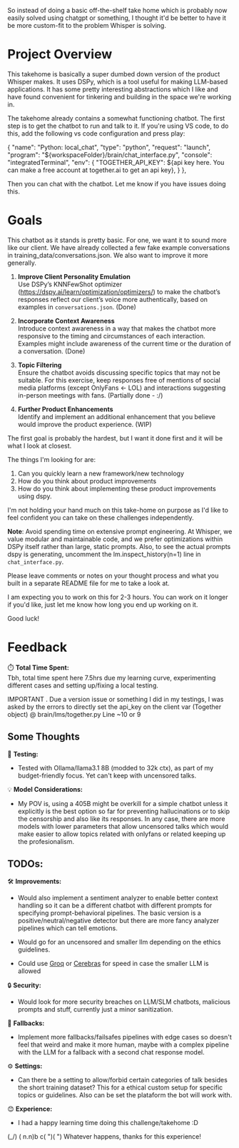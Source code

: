 So instead of doing a basic off-the-shelf take home which is probably now easily solved using chatgpt or something, I thought it'd be better to have it be more custom-fit to the problem Whisper is solving.

# Project Overview

This takehome is basically a super dumbed down version of the product Whisper makes. It uses DSPy, which is a tool useful for making LLM-based applications. It has some pretty interesting abstractions which I like and have found convenient for tinkering and building in the space we're working in.

The takehome already contains a somewhat functioning chatbot. The first step is to get the chatbot to run and talk to it. If you're using VS code, to do this, add the following vs code configuration and press play:

{
    "name": "Python: local_chat",
    "type": "python",
    "request": "launch",
    "program": "${workspaceFolder}/brain/chat_interface.py",
    "console": "integratedTerminal",
    "env": {
        "TOGETHER_API_KEY": ${api key here. You can make a free account at together.ai to get an api key},
    }
},

Then you can chat with the chatbot. Let me know if you have issues doing this.

# Goals

This chatbot as it stands is pretty basic. For one, we want it to sound more like our client. We have already collected a few fake example conversations in training_data/conversations.json. We also want to improve it more generally.

1. **Improve Client Personality Emulation**  
   Use DSPy’s KNNFewShot optimizer (https://dspy.ai/learn/optimization/optimizers/) to make the chatbot’s responses reflect our client’s voice more authentically, based on examples in `conversations.json`. (Done)

2. **Incorporate Context Awareness**  
   Introduce context awareness in a way that makes the chatbot more responsive to the timing and circumstances of each interaction. Examples might include awareness of the current time or the duration of a conversation. (Done)

3. **Topic Filtering**  
   Ensure the chatbot avoids discussing specific topics that may not be suitable. For this exercise, keep responses free of mentions of social media platforms (except OnlyFans <- LOL) and interactions suggesting in-person meetings with fans. (Partially done - :/)

4. **Further Product Enhancements**  
   Identify and implement an additional enhancement that you believe would improve the product experience. (WIP)

The first goal is probably the hardest, but I want it done first and it will be what I look at closest. 

The things I'm looking for are:
 1. Can you quickly learn a new framework/new technology 
 2. How do you think about product improvements 
 3. How do you think about implementing these product improvements using dspy.

I'm not holding your hand much on this take-home on purpose as I'd like to feel confident you can take on these challenges independently.

**Note**: Avoid spending time on extensive prompt engineering. At Whisper, we value modular and maintainable code, and we prefer optimizations within DSPy itself rather than large, static prompts. Also, to see the actual prompts dspy is generating, uncomment the lm.inspect_history(n=1) line in `chat_interface.py`.

Please leave comments or notes on your thought process and what you built in a separate README file for me to take a look at.

I am expecting you to work on this for 2-3 hours. You can work on it longer if you'd like, just let me know how long you end up working on it.

Good luck!


# Feedback

⏱️ **Total Time Spent:**  
Tbh, total time spent here 7.5hrs due my learning curve, experimenting different cases and setting up/fixing a local testing.

IMPORTANT . Due a version issue or something I did in my testings, I was asked by the errors to directly set the api_key on the client var (Together object) @ brain/lms/together.py Line ~10 or 9

## Some Thoughts

🧪 **Testing:**  
* Tested with Ollama/llama3.1 8B (modded to 32k ctx), as part of my budget-friendly focus. Yet can't keep with uncensored talks.

💡 **Model Considerations:**  
* My POV is, using a 405B might be overkill for a simple chatbot unless it explicitly is the best option so far for preventing hallucinations or to skip the censorship and also like its responses. In any case, there are more models with lower parameters that allow uncensored talks which would make easier to allow topics related with onlyfans or related keeping up the profesionalism.

## TODOs:

🛠️ **Improvements:**
* Would also implement a sentiment analyzer to enable better context handling so it can be a different chatbot with different prompts for specifying prompt-behavioral pipelines. The basic version is a positive/neutral/negative detector but there are more fancy analyzer pipelines which can tell emotions. 

* Would go for an uncensored and smaller llm depending on the ethics guidelines.

* Could use [Groq](https://groq.com/) or [Cerebras](https://inference.cerebras.ai/) for speed in case the smaller LLM is allowed

🔒 **Security:**
* Would look for more security breaches on LLM/SLM chatbots, malicious prompts and stuff, currently just a minor sanitization.

🚧 **Fallbacks:**
* Implement more fallbacks/failsafes pipelines with edge cases so doesn't feel that weird and make it more human, maybe with a complex pipeline with the LLM for a fallback with a second chat response model.

⚙️ **Settings:**
* Can there be a setting to allow/forbid certain categories of talk besides the short training dataset? This for a ethical custom setup for specific topics or guidelines. Also can be set the plataform the bot will work with.

😊 **Experience:**
* I had a happy learning time doing this challenge/takehome :D

(\_/)
( n.n)b
c( ")( ")
Whatever happens,
thanks for this experience!